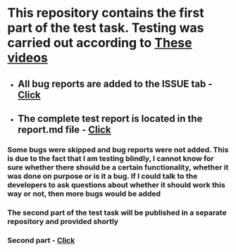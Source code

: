 # This repository contains the first part of the test task. Testing was carried out according to [These videos](https://drive.google.com/drive/folders/1FJHNHdDP3VgJJOE9SWdupOpDJtrROtVm)
* ## All bug reports are added to the ISSUE tab - [Click](https://github.com/k2wln/test-task-1/issues)
* ## The complete test report is located in the report.md file - [Click](https://github.com/k2wln/test-task-1/blob/master/report.md)

### Some bugs were skipped and bug reports were not added. This is due to the fact that I am testing blindly, I cannot know for sure whether there should be a certain functionality, whether it was done on purpose or is it a bug. If I could talk to the developers to ask questions about whether it should work this way or not, then more bugs would be added

### **The second part of the test task will be published in a separate repository and provided shortly**

### **Second part - [Click](https://github.com/k2wln/test-task-2)**
